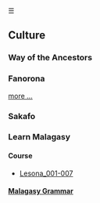 
<div class="bg_nm"></div><div class="navbar"><a class="openbtn" onclick="openNav()">&#9776;</a></div>

<main>

## Culture

### Way of the Ancestors

### Fanorona

[more ...](./fanorona.html)

### Sakafo

### Learn Malagasy

#### Course

- [Lesona_001-007](./lesona/Lesona_001-007.html)

#### [Malagasy Grammar](./grammar.html)


<!-- 
Origin
Austronesian
Pre-islamic semites
Arabs
Chinese
Swahilli
Masombika
Creole
Indians and Chinese in the 20th century
-->
</main>

<script src="https://lerina.github.io/js/toc.js"></script>
<script>
let anchor= document.createElement('a');
anchor.href="javascript:closeNav()"; //void(0)"; //anchor[0].onclick = closeNav();
anchor.className = "closebtn";  
anchor.innerHTML="&times;";
document.getElementById("TOC").prepend(anchor);


let navCrumbs= document.createElement('div');
navCrumbs.className = "hover-nav";
navCrumbs.innerHTML = `
<div class="hover-nav">
<ul>
<li><a href="../../index.html">⇦ home</a></li>
<li><a href="./index.html">Nosy Malagasy</a></li>
</ul>
</div>`;
document.getElementById("TOC").prepend(navCrumbs); 
</script>
